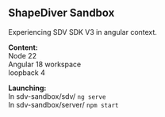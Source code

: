 ## ShapeDiver Sandbox

Experiencing SDV SDK V3 in angular context.

**Content:**</br> Node 22 </br> Angular 18 workspace </br> loopback 4 </br>

**Launching:** </br> In sdv-sandbox/sdv/ `ng serve` </br> In sdv-sandbox/server/
`npm start`
